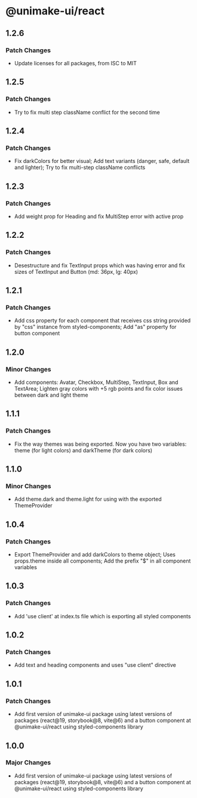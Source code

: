 # @unimake-ui/react

## 1.2.6

### Patch Changes

- Update licenses for all packages, from ISC to MIT

## 1.2.5

### Patch Changes

- Try to fix multi step className conflict for the second time

## 1.2.4

### Patch Changes

- Fix darkColors for better visual; Add text variants (danger, safe, default and lighter); Try to fix multi-step className conflicts

## 1.2.3

### Patch Changes

- Add weight prop for Heading and fix MultiStep error with active prop

## 1.2.2

### Patch Changes

- Desestructure and fix TextInput props which was having error and fix sizes of TextInput and Button (md: 36px, lg: 40px)

## 1.2.1

### Patch Changes

- Add css property for each component that receives css string provided by "css" instance from styled-components; Add "as" property for button component

## 1.2.0

### Minor Changes

- Add components: Avatar, Checkbox, MultiStep, TextInput, Box and TextArea; Lighten gray colors with +5 rgb points and fix color issues between dark and light theme

## 1.1.1

### Patch Changes

- Fix the way themes was being exported. Now you have two variables: theme (for light colors) and darkTheme (for dark colors)

## 1.1.0

### Minor Changes

- Add theme.dark and theme.light for using with the exported ThemeProvider

## 1.0.4

### Patch Changes

- Export ThemeProvider and add darkColors to theme object; Uses props.theme inside all components; Add the prefix "$" in all component variables

## 1.0.3

### Patch Changes

- Add 'use client' at index.ts file which is exporting all styled components

## 1.0.2

### Patch Changes

- Add text and heading components and uses "use client" directive

## 1.0.1

### Patch Changes

- Add first version of unimake-ui package using latest versions of packages (react@19, storybook@8, vite@6) and a button component at @unimake-ui/react using styled-components library

## 1.0.0

### Major Changes

- Add first version of unimake-ui package using latest versions of packages (react@19, storybook@8, vite@6) and a button component at @unimake-ui/react using styled-components library
